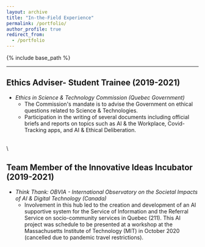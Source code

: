 ```yaml
---
layout: archive
title: "In-the-Field Experience"
permalink: /portfolio/
author_profile: true
redirect_from:
  - /portfolio
---
```


{% include base_path %}

****

## Ethics Adviser- Student Trainee (2019-2021) 
* *Ethics in Science & Technology Commission (Quebec Government)*  
  * The Commission's mandate is to advise the Government on ethical questions related to Science & Technologies.   
  * Participation in the writing of several documents including official briefs and reports on topics such as AI & the Workplace, Covid-Tracking apps, and AI & Ethical Deliberation.  


\
\
## Team Member of the Innovative Ideas Incubator (2019-2021)
* *Think Thank: OBVIA - International Observatory on the Societal Impacts of AI & Digital Technology (Canada)*
  * Involvement in this hub led to the creation and development of an AI supportive system for the Service of Information and the Referral Service on socio-community services in Quebec (211). This AI project was schedule to be presented at a workshop at the Massachusetts Institute of Technology (MIT) in October 2020 (cancelled due to pandemic travel restrictions).
